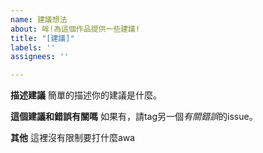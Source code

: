 ```yaml
---
name: 建議想法
about: 哞!為這個作品提供一些建議!
title: "[建議]"
labels: ''
assignees: ''

---
```


**描述建議**
簡單的描述你的建議是什麼。

**這個建議和錯誤有關嗎**
如果有，請tag另一個*有關錯誤*的issue。

**其他**
這裡沒有限制要打什麼awa
